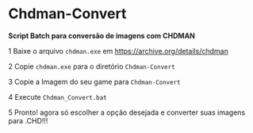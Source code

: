 # Chdman-Convert
 **Script Batch para conversão de imagens com CHDMAN**

1 Baixe o arquivo `chdman.exe` em https://archive.org/details/chdman

2 Copie `chdman.exe` para o diretório `Chdman-Convert`

3 Copie a Imagem do seu game para `Chdman-Convert`

4 Execute `Chdman_Convert.bat`

5 Pronto! agora só escolher a opção desejada e converter suas imagens para .CHD!!!
